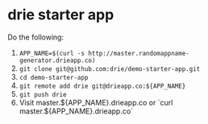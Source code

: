 # drie starter app

Do the following:

1. `APP_NAME=$(curl -s http://master.randomappname-generator.drieapp.co)`
2. `git clone git@github.com:drie/demo-starter-app.git`
3. `cd demo-starter-app`
4. `git remote add drie git@drieapp.co:${APP_NAME}`
5. `git push drie`
6. Visit master.${APP_NAME}.drieapp.co or `curl master.${APP_NAME}.drieapp.co`
